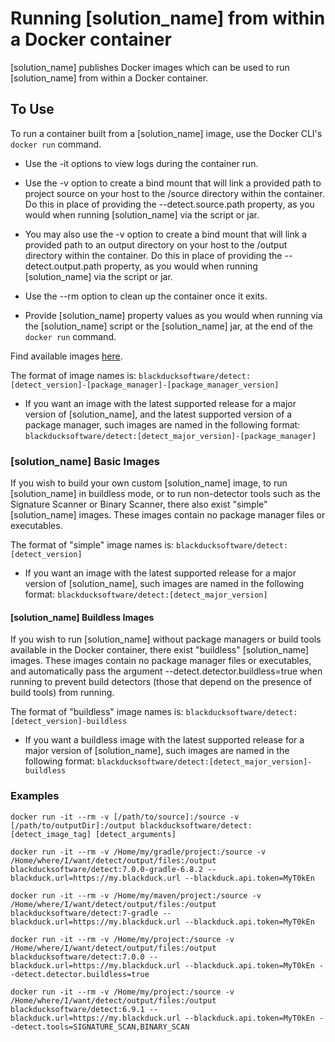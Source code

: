 # Running [solution_name] from within a Docker container

[solution_name] publishes Docker images which can be used to run [solution_name] from within a Docker container.

## To Use

To run a container built from a [solution_name] image, use the Docker CLI's `docker run` command.

* Use the -it options to view logs during the container run.

* Use the -v option to create a bind mount that will link a provided path to project source on your host to the /source directory within the container. Do this in place of providing the --detect.source.path property, as you would when running [solution_name] via the script or jar.

* You may also use the -v option to create a bind mount that will link a provided path to an output directory on your host to the /output directory within the container.  Do this in place of providing the --detect.output.path property, as you would when running [solution_name] via the script or jar.

* Use the --rm option to clean up the container once it exits.

* Provide [solution_name] property values as you would when running via the [solution_name] script or the [solution_name] jar, at the end of the `docker run` command.

Find available images [here](https://hub.docker.com/repository/docker/blackducksoftware/detect).

The format of image names is: `blackducksoftware/detect:[detect_version]-[package_manager]-[package_manager_version]`

* If you want an image with the latest supported release for a major version of [solution_name], and the latest supported version of a package manager, such images are named in the following format: `blackducksoftware/detect:[detect_major_version]-[package_manager]`

### [solution_name] Basic Images

If you wish to build your own custom [solution_name] image, to run [solution_name] in buildless mode, or to run non-detector tools such as the Signature Scanner or Binary Scanner, there also exist "simple" [solution_name] images.  These images contain no package manager files or executables.

The format of "simple" image names is: `blackducksoftware/detect:[detect_version]`

* If you want an image with the latest supported release for a major version of [solution_name], such images are named in the following format: `blackducksoftware/detect:[detect_major_version]`

#### [solution_name] Buildless Images

If you wish to run [solution_name] without package managers or build tools available in the Docker container, there exist "buildless" [solution_name] images.  These images contain no package manager files or executables, and automatically pass the argument --detect.detector.buildless=true when running to prevent build detectors (those that depend on the presence of build tools) from running.

The format of "buildless" image names is: `blackducksoftware/detect:[detect_version]-buildless`

* If you want a buildless image with the latest supported release for a major version of [solution_name], such images are named in the following format: `blackducksoftware/detect:[detect_major_version]-buildless`

### Examples

`docker run -it --rm -v [/path/to/source]:/source -v [/path/to/outputDir]:/output blackducksoftware/detect:[detect_image_tag] [detect_arguments]`

`docker run -it --rm -v /Home/my/gradle/project:/source -v /Home/where/I/want/detect/output/files:/output blackducksoftware/detect:7.0.0-gradle-6.8.2 --blackduck.url=https://my.blackduck.url --blackduck.api.token=MyT0kEn`

`docker run -it --rm -v /Home/my/maven/project:/source -v /Home/where/I/want/detect/output/files:/output blackducksoftware/detect:7-gradle --blackduck.url=https://my.blackduck.url --blackduck.api.token=MyT0kEn`

`docker run -it --rm -v /Home/my/project:/source -v /Home/where/I/want/detect/output/files:/output blackducksoftware/detect:7.0.0 --blackduck.url=https://my.blackduck.url --blackduck.api.token=MyT0kEn --detect.detector.buildless=true`

`docker run -it --rm -v /Home/my/project:/source -v /Home/where/I/want/detect/output/files:/output blackducksoftware/detect:6.9.1 --blackduck.url=https://my.blackduck.url --blackduck.api.token=MyT0kEn --detect.tools=SIGNATURE_SCAN,BINARY_SCAN`
